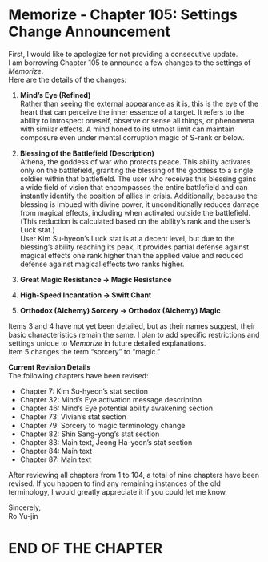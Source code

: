# Memorize - Chapter 105: Settings Change Announcement

First, I would like to apologize for not providing a consecutive update.  
I am borrowing Chapter 105 to announce a few changes to the settings of *Memorize*.  
Here are the details of the changes:

**<Settings Changes>**  
1. **Mind’s Eye (Refined)**  
Rather than seeing the external appearance as it is, this is the eye of the heart that can perceive the inner essence of a target. It refers to the ability to introspect oneself, observe or sense all things, or phenomena with similar effects. A mind honed to its utmost limit can maintain composure even under mental corruption magic of S-rank or below.

2. **Blessing of the Battlefield (Description)**  
Athena, the goddess of war who protects peace. This ability activates only on the battlefield, granting the blessing of the goddess to a single soldier within that battlefield. The user who receives this blessing gains a wide field of vision that encompasses the entire battlefield and can instantly identify the position of allies in crisis. Additionally, because the blessing is imbued with divine power, it unconditionally reduces damage from magical effects, including when activated outside the battlefield. (This reduction is calculated based on the ability’s rank and the user’s Luck stat.)  
User Kim Su-hyeon’s Luck stat is at a decent level, but due to the blessing’s ability reaching its peak, it provides partial defense against magical effects one rank higher than the applied value and reduced defense against magical effects two ranks higher.

3. **Great Magic Resistance → Magic Resistance**  
4. **High-Speed Incantation → Swift Chant**  
5. **Orthodox (Alchemy) Sorcery → Orthodox (Alchemy) Magic**

Items 3 and 4 have not yet been detailed, but as their names suggest, their basic characteristics remain the same. I plan to add specific restrictions and settings unique to *Memorize* in future detailed explanations.  
Item 5 changes the term “sorcery” to “magic.”

**Current Revision Details**  
The following chapters have been revised:  
- Chapter 7: Kim Su-hyeon’s stat section  
- Chapter 32: Mind’s Eye activation message description  
- Chapter 46: Mind’s Eye potential ability awakening section  
- Chapter 73: Vivian’s stat section  
- Chapter 79: Sorcery to magic terminology change  
- Chapter 82: Shin Sang-yong’s stat section  
- Chapter 83: Main text, Jeong Ha-yeon’s stat section  
- Chapter 84: Main text  
- Chapter 87: Main text  

After reviewing all chapters from 1 to 104, a total of nine chapters have been revised. If you happen to find any remaining instances of the old terminology, I would greatly appreciate it if you could let me know.  

Sincerely,  
Ro Yu-jin  

# END OF THE CHAPTER